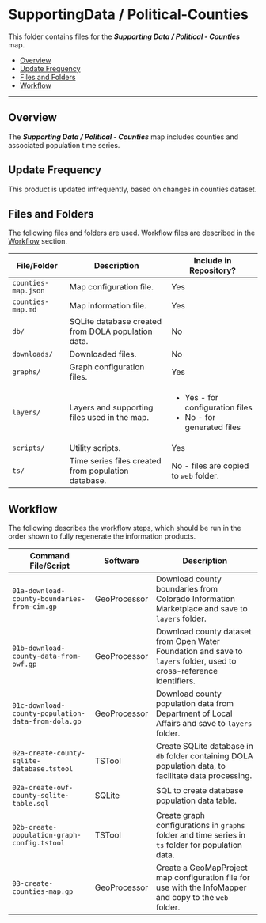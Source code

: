 # SupportingData / Political-Counties #

This folder contains files for the ***Supporting Data / Political - Counties*** map.

* [Overview](#overview)
* [Update Frequency](#update-frequency)
* [Files and Folders](#files-and-folders)
* [Workflow](#workflow)

-----------------------------

## Overview ##

The ***Supporting Data / Political - Counties*** map includes counties and associated population time series.

## Update Frequency ##

This product is updated infrequently, based on changes in counties dataset.

## Files and Folders ##

The following files and folders are used.  Workflow files are described in the [Workflow](#workflow) section.

| **File/Folder** | **Description** | **Include in Repository?** |
| -- | -- | -- |
| `counties-map.json` | Map configuration file. | Yes |
| `counties-map.md` | Map information file. | Yes |
| `db/` | SQLite database created from DOLA population data. | No |
| `downloads/` | Downloaded files. | No |
| `graphs/` | Graph configuration files. | Yes |
| `layers/` | Layers and supporting files used in the map. | <ul><li>Yes - for configuration files</li><li>No - for generated files</li></ul> |
| `scripts/` | Utility scripts. | Yes |
| `ts/` | Time series files created from population database. | No - files are copied to `web` folder. |

## Workflow ##

The following describes the workflow steps, which should be run in the order shown to fully regenerate the information products.

| **Command File/Script** | **Software** | **Description** |
| -- | -- | -- |
| `01a-download-county-boundaries-from-cim.gp` | GeoProcessor | Download county boundaries from Colorado Information Marketplace and save to `layers` folder. |
| `01b-download-county-data-from-owf.gp` | GeoProcessor | Download county dataset from Open Water Foundation and save to `layers` folder, used to cross-reference identifiers. |
| `01c-download-county-population-data-from-dola.gp` | GeoProcessor | Download county population data from Department of Local Affairs and save to `layers` folder. |
| `02a-create-county-sqlite-database.tstool` | TSTool | Create SQLite database in `db` folder containing DOLA population data, to facilitate data processing. |
| `02a-create-owf-county-sqlite-table.sql` | SQLite | SQL to create database population data table. |
| `02b-create-population-graph-config.tstool` | TSTool | Create graph configurations in `graphs` folder and time series in `ts` folder for population data. |
| `03-create-counties-map.gp` | GeoProcessor | Create a GeoMapProject map configuration file for use with the InfoMapper and copy to the `web` folder. |
